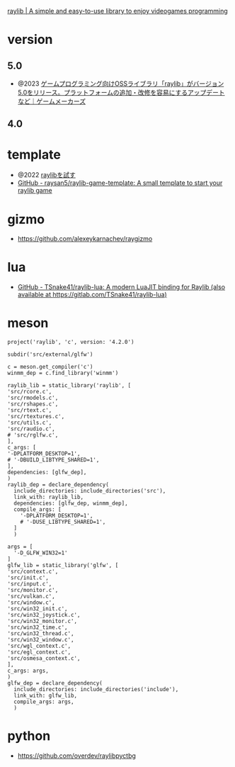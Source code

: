 [raylib | A simple and easy-to-use library to enjoy videogames programming](https://www.raylib.com/)

# version

## 5.0

- @2023 [ゲームプログラミング向けOSSライブラリ「raylib」がバージョン5.0をリリース。プラットフォームの追加・改修を容易にするアップデートなど｜ゲームメーカーズ](https://gamemakers.jp/article/2023_12_12_56471/)

## 4.0

# template

- @2022 [raylibを試す](https://zenn.dev/slowhand/articles/10628496100c85)
- [GitHub - raysan5/raylib-game-template: A small template to start your raylib game](https://github.com/raysan5/raylib-game-template)

# gizmo

- https://github.com/alexeykarnachev/raygizmo

# lua

- [GitHub - TSnake41/raylib-lua: A modern LuaJIT binding for Raylib (also available at https://gitlab.com/TSnake41/raylib-lua)](https://github.com/TSnake41/raylib-lua)

# meson

```meson.build
project('raylib', 'c', version: '4.2.0')

subdir('src/external/glfw')

c = meson.get_compiler('c')
winmm_dep = c.find_library('winmm')

raylib_lib = static_library('raylib', [
'src/rcore.c',
'src/rmodels.c',
'src/rshapes.c',
'src/rtext.c',
'src/rtextures.c',
'src/utils.c',
'src/raudio.c',
# 'src/rglfw.c',
],
c_args: [
'-DPLATFORM_DESKTOP=1',
# '-DBUILD_LIBTYPE_SHARED=1',
],
dependencies: [glfw_dep],
)
raylib_dep = declare_dependency(
  include_directories: include_directories('src'),
  link_with: raylib_lib,
  dependencies: [glfw_dep, winmm_dep],
  compile_args: [
    '-DPLATFORM_DESKTOP=1',
    # '-DUSE_LIBTYPE_SHARED=1',
  ]
  )
```

```src/external/glfw/meson.build
args = [
  '-D_GLFW_WIN32=1'
]
glfw_lib = static_library('glfw', [
'src/context.c',
'src/init.c',
'src/input.c',
'src/monitor.c',
'src/vulkan.c',
'src/window.c',
'src/win32_init.c',
'src/win32_joystick.c',
'src/win32_monitor.c',
'src/win32_time.c',
'src/win32_thread.c',
'src/win32_window.c',
'src/wgl_context.c',
'src/egl_context.c',
'src/osmesa_context.c',
],
c_args: args,
)
glfw_dep = declare_dependency(
  include_directories: include_directories('include'),
  link_with: glfw_lib,
  compile_args: args,
  )
```

# python

- https://github.com/overdev/raylibpyctbg

